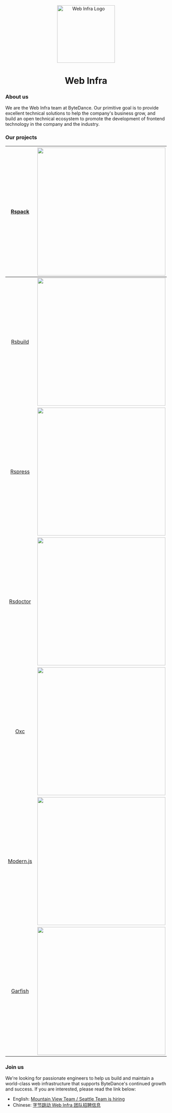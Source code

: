 <div align="center">
  <a href="https://webinfra.org/" target="blank"><img src="https://lf3-static.bytednsdoc.com/obj/eden-cn/zq-uylkvT/ljhwZthlaukjlkulzlp/web-infra-logo.png" width="180" alt="Web Infra Logo" /></a>
</div>

<h1 align="center">Web Infra</h1>


### About us

We are the Web Infra team at ByteDance. Our primitive goal is to provide excellent technical solutions to help the company's business grow, and build an open technical ecosystem to promote the development of frontend technology in the company and the industry.

### Our projects

| [Rspack](https://github.com/web-infra-dev/rspack) | <a href="https://github.com/web-infra-dev/rspack" target="blank"><img src="https://github.com/web-infra-dev/.github/assets/7237365/02ac97ba-b722-4047-aa74-85c2509bf6e9" width="400" /></a> |
| :-: | :-: |
| [Rsbuild](https://github.com/web-infra-dev/rsbuild) | <a href="https://github.com/web-infra-dev/rsbuild" target="blank"><img src="https://github.com/web-infra-dev/.github/assets/7237365/a74669c9-3e73-4bad-9ea4-dbe89284849a" width="400" /></a> |
| [Rspress](https://github.com/web-infra-dev/rspress) | <a href="https://github.com/web-infra-dev/rspress" target="blank"><img src="https://github.com/web-infra-dev/.github/assets/7237365/aa0c19ba-b2c7-4b44-85ab-54c7ef35f914" width="400" /></a> |
| [Rsdoctor](https://github.com/web-infra-dev/rsdoctor) | <a href="https://github.com/web-infra-dev/rsdoctor" target="blank"><img src="https://github.com/web-infra-dev/.github/assets/7237365/8131f196-f034-43a1-be8d-38ee7994792e" width="400" /></a> |
| [Oxc](https://github.com/web-infra-dev/oxc) | <a href="https://github.com/web-infra-dev/oxc" target="blank"><img src="https://github.com/web-infra-dev/.github/assets/7237365/f457992f-b95f-46bf-ad67-bb5de0894917" width="400" /></a> |
| [Modern.js](https://github.com/web-infra-dev/modern.js) | <a href="https://github.com/web-infra-dev/modern.js" target="blank"><img src="https://github.com/web-infra-dev/.github/assets/7237365/aeb40ca7-e8d3-4649-836d-47cdb6a7e13f" width="400" /></a> |
| [Garfish](https://github.com/web-infra-dev/garfish) | <a href="https://github.com/web-infra-dev/garfish" target="blank"><img src="https://github.com/web-infra-dev/.github/assets/7237365/e95ca47f-d059-47db-831a-be8b248c8710" width="400" /></a> |

### Join us

We're looking for passionate engineers to help us build and maintain a world-class web infrastructure that supports ByteDance's continued growth and success. If you are interested, please read the link below:

- English: [Mountain View Team / Seattle Team is hiring](https://webinfra.org/en/about)
- Chinese: [字节跳动 Web Infra 团队招聘信息](https://webinfra.org/about)
